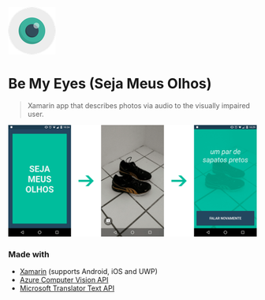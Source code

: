 ![logo](https://raw.githubusercontent.com/adrielcafe/BeMyEyesXamarinApp/master/logo.png)

# Be My Eyes (Seja Meus Olhos)
> Xamarin app that describes photos via audio to the visually impaired user.

![screens](https://raw.githubusercontent.com/adrielcafe/BeMyEyesXamarinApp/master/screenshots/0_screens.png)

### Made with
* [Xamarin](https://www.xamarin.com) (supports Android, iOS and UWP)
* [Azure Computer Vision API](https://azure.microsoft.com/en-us/services/cognitive-services/computer-vision/?v=17.23h)
* [Microsoft Translator Text API](https://www.microsoft.com/en-us/translator/translatorapi.aspx)
